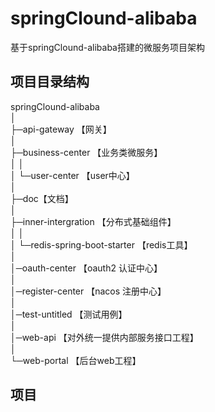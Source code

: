 # springClound-alibaba
基于springClound-alibaba搭建的微服务项目架构
## 项目目录结构
 springClound-alibaba  <br/> 
 │  
 ├─api-gateway 【网关】 <br/>
 │  
 ├─business-center 【业务类微服务】 <br/> 
 │  │  
 │  └─user-center 【user中心】<br/> 
 │    
 ├─doc【文档】 <br/> 
 │ <br/> 
 ├─inner-intergration 【分布式基础组件】 <br/> 
 │  │  
 │  └─redis-spring-boot-starter 【redis工具】<br/> 
 │     
 │─oauth-center 【oauth2 认证中心】 <br/>
 │ <br/>
 │─register-center 【nacos 注册中心】 <br/>
 │ <br/>
 │─test-untitled 【测试用例】 <br/>
 │<br/>
 │─web-api 【对外统一提供内部服务接口工程】 <br/>
 │     
 └─web-portal 【后台web工程】 <br/> 
        
## 项目